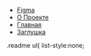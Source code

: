 <div class="readme">
<ul>
<li><a href="https://www.figma.com/design/yZbdnhvKKRpuKqCjG2K14W/Untitled?node-id=191-2&p=f&t=EyDwKhUXxwb2yl3C-0">Figma</a></li>
<li><a href="https://filyahehh.github.io/Curlture-/about.html">О Проекте</a></li>
<li><a href="https://filyahehh.github.io/Curlture-">Главная</a></li>
<li><a href="https://filyahehh.github.io/Curlture-/articles.html">Заглушка</a></li>
</ul>
</div>

.readme ul{
list-style:none;
>
